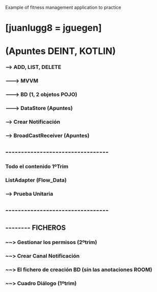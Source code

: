 Example of fitness management application to practice
# [juanlugg8 = jguegen]
# (Apuntes DEINT, KOTLIN)
### --> ADD, LIST, DELETE 
### ---> MVVM 
### ---> BD (1, 2 objetos POJO)
### ---> DataStore (Apuntes)
### --> Crear Notificación
### --> BroadCastReceiver (Apuntes)
## ---------------------------------
### Todo el contenido 1ºTrim 
### ListAdapter (Flow_Data)
### --> Prueba Unitaria
## ---------------------------------
## --------	FICHEROS
### ~~> Gestionar los permisos (2ºtrim)
### ~~> Crear Canal Notificación
### ~~> El fichero de creación BD (sin las anotaciones ROOM)
### ~~> Cuadro Diálogo (1ºtrim)